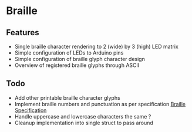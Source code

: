 # Braille
## Features
- Single braille character rendering to 2 (wide) by 3 (high) LED matrix
- Simple configuration of LEDs to Arduino pins
- Simple configuration of braille glyph character design
- Overview of registered braille glyphs through ASCII

## Todo
- Add other printable braille character glyphs
- Implement braille numbers and punctuation as per specification
  [Braille Specification](https://www.pharmabraille.com/pharmaceutical-braille/the-braille-alphabet/)
- Handle uppercase and lowercase characters the same ?
- Cleanup implementation into single struct to pass around